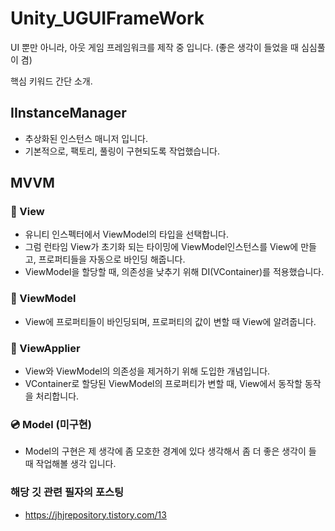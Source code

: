 # **Unity_UGUIFrameWork**

UI 뿐만 아니라, 아웃 게임 프레임워크를 제작 중 입니다. (좋은 생각이 들었을 때 심심풀이 겸)

핵심 키워드 간단 소개.

## IInstanceManager
 - 추상화된 인스턴스 매니저 입니다.
 - 기본적으로, 팩토리, 풀링이 구현되도록 작업했습니다.

## MVVM
 ### :minidisc: View
 - 유니티 인스펙터에서 ViewModel의 타입을 선택합니다.
 - 그럼 런타임 View가 초기화 되는 타이밍에 ViewModel인스턴스를 View에 만들고, 프로퍼티들을 자동으로 바인딩 해줍니다.
 - ViewModel을 할당할 때, 의존성을 낮추기 위해 DI(VContainer)를 적용했습니다.
 ### :minidisc: ViewModel
 - View에 프로퍼티들이 바인딩되며, 프로퍼티의 값이 변할 때 View에 알려줍니다.
 ### :minidisc: ViewApplier
 - View와 ViewModel의 의존성을 제거하기 위해 도입한 개념입니다.
 - VContainer로 할당된 ViewModel의 프로퍼티가 변할 때, View에서 동작할 동작을 처리합니다.
 ### :cd: Model (미구현)
 - Model의 구현은 제 생각에 좀 모호한 경계에 있다 생각해서 좀 더 좋은 생각이 들 때 작업해볼 생각 입니다.

 ### 해당 깃 관련 필자의 포스팅
 - https://jhjrepository.tistory.com/13
